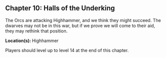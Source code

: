 <div id="chapter10" class="clear-b">
  <h2>Chapter 10: Halls of the Underking</h2>
  <p>
    The Orcs are attacking Highhammer, and we think they might succeed. The dwarves may not be in this war, but if we prove we will come to their aid, they may rethink that position.
  </p>
  <p>
    <strong>Location(s): </strong> Highhammer
  </p>
  <p>
    Players should level up to level 14 at the end of this chapter.
  </p>
</div>